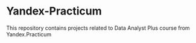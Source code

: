 # Yandex-Practicum
This repository contains projects related to Data Analyst Plus course from Yandex.Practicum
